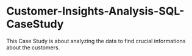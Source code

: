 # Customer-Insights-Analysis-SQL-CaseStudy
This Case Study is about analyzing the data to find crucial informations about the customers.
